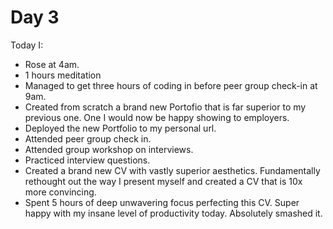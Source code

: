 # Day 3

Today I:

- Rose at 4am.
- 1 hours meditation
- Managed to get three hours of coding in before peer group check-in at 9am.
- Created from scratch a brand new Portofio that is far superior to my previous one. One I would now be happy showing to employers.
- Deployed the new Portfolio to my personal url.
- Attended peer group check in.
- Attended group workshop on interviews.
- Practiced interview questions.
- Created a brand new CV with vastly superior aesthetics. Fundamentally rethought out the way I present myself and created a CV that is 10x more convincing.
- Spent 5 hours of deep unwavering focus perfecting this CV. Super happy with my insane level of productivity today. Absolutely smashed it.